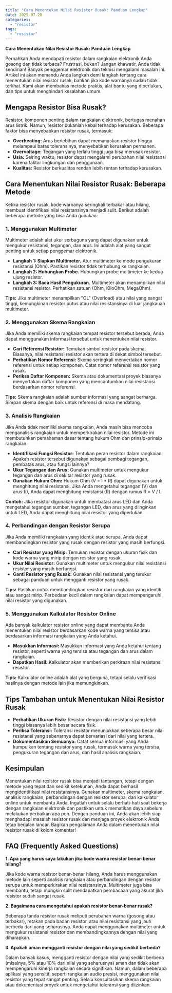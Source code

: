 ```yaml
---
title: "Cara Menentukan Nilai Resistor Rusak: Panduan Lengkap"
date: 2025-07-28
categories: 
  - "resistor"
tags: 
  - "resistor"
---
```


**Cara Menentukan Nilai Resistor Rusak: Panduan Lengkap**

Pernahkah Anda mendapati resistor dalam rangkaian elektronik Anda gosong dan tidak terbaca? Frustrasi, bukan? Jangan khawatir, Anda tidak sendirian! Banyak penggemar elektronik dan teknisi mengalami masalah ini. Artikel ini akan memandu Anda langkah demi langkah tentang cara menentukan nilai resistor rusak, bahkan jika kode warnanya sudah tidak terlihat. Kami akan membahas metode praktis, alat bantu yang diperlukan, dan tips untuk menghindari kesalahan umum.

## Mengapa Resistor Bisa Rusak?

Resistor, komponen penting dalam rangkaian elektronik, bertugas menahan arus listrik. Namun, resistor bukanlah kebal terhadap kerusakan. Beberapa faktor bisa menyebabkan resistor rusak, termasuk:

- **Overheating:** Arus berlebihan dapat memanaskan resistor hingga melampaui batas toleransinya, menyebabkan kerusakan permanen.
- **Overvoltage:** Tegangan yang terlalu tinggi juga bisa merusak resistor.
- **Usia:** Seiring waktu, resistor dapat mengalami perubahan nilai resistansi karena faktor lingkungan dan penggunaan.
- **Kualitas:** Resistor berkualitas rendah lebih rentan terhadap kerusakan.

## Cara Menentukan Nilai Resistor Rusak: Beberapa Metode

Ketika resistor rusak, kode warnanya seringkali terbakar atau hilang, membuat identifikasi nilai resistansinya menjadi sulit. Berikut adalah beberapa metode yang bisa Anda gunakan:

### 1\. Menggunakan Multimeter

Multimeter adalah alat ukur serbaguna yang dapat digunakan untuk mengukur resistansi, tegangan, dan arus. Ini adalah alat yang sangat penting untuk setiap penggemar elektronik.

- **Langkah 1: Siapkan Multimeter.** Atur multimeter ke mode pengukuran resistansi (Ohm). Pastikan resistor tidak terhubung ke rangkaian.
- **Langkah 2: Hubungkan Probe.** Hubungkan probe multimeter ke kedua ujung resistor.
- **Langkah 3: Baca Hasil Pengukuran.** Multimeter akan menampilkan nilai resistansi resistor. Perhatikan satuan (Ohm, KiloOhm, MegaOhm).

**Tips:** Jika multimeter menampilkan "OL" (Overload) atau nilai yang sangat tinggi, kemungkinan resistor putus atau nilai resistansinya di luar jangkauan multimeter.

### 2\. Menggunakan Skema Rangkaian

Jika Anda memiliki skema rangkaian tempat resistor tersebut berada, Anda dapat menggunakan informasi tersebut untuk menentukan nilai resistor.

- **Cari Referensi Resistor:** Temukan simbol resistor pada skema. Biasanya, nilai resistansi resistor akan tertera di dekat simbol tersebut.
- **Perhatikan Nomor Referensi:** Skema seringkali menyertakan nomor referensi untuk setiap komponen. Catat nomor referensi resistor yang rusak.
- **Periksa Daftar Komponen:** Skema atau dokumentasi proyek biasanya menyertakan daftar komponen yang mencantumkan nilai resistansi berdasarkan nomor referensi.

**Tips:** Skema rangkaian adalah sumber informasi yang sangat berharga. Simpan skema dengan baik untuk referensi di masa mendatang.

### 3\. Analisis Rangkaian

Jika Anda tidak memiliki skema rangkaian, Anda masih bisa mencoba menganalisis rangkaian untuk memperkirakan nilai resistor. Metode ini membutuhkan pemahaman dasar tentang hukum Ohm dan prinsip-prinsip rangkaian.

- **Identifikasi Fungsi Resistor:** Tentukan peran resistor dalam rangkaian. Apakah resistor tersebut digunakan sebagai pembagi tegangan, pembatas arus, atau fungsi lainnya?
- **Ukur Tegangan dan Arus:** Gunakan multimeter untuk mengukur tegangan dan arus di sekitar resistor yang rusak.
- **Gunakan Hukum Ohm:** Hukum Ohm (V = I \* R) dapat digunakan untuk menghitung nilai resistansi. Jika Anda mengetahui tegangan (V) dan arus (I), Anda dapat menghitung resistansi (R) dengan rumus R = V / I.

**Contoh:** Jika resistor digunakan untuk membatasi arus LED dan Anda mengetahui tegangan sumber, tegangan LED, dan arus yang diinginkan untuk LED, Anda dapat menghitung nilai resistor yang diperlukan.

### 4\. Perbandingan dengan Resistor Serupa

Jika Anda memiliki rangkaian yang identik atau serupa, Anda dapat membandingkan resistor yang rusak dengan resistor yang masih berfungsi.

- **Cari Resistor yang Mirip:** Temukan resistor dengan ukuran fisik dan kode warna yang mirip dengan resistor yang rusak.
- **Ukur Nilai Resistor:** Gunakan multimeter untuk mengukur nilai resistansi resistor yang masih berfungsi.
- **Ganti Resistor yang Rusak:** Gunakan nilai resistansi yang terukur sebagai panduan untuk mengganti resistor yang rusak.

**Tips:** Pastikan untuk membandingkan resistor dari rangkaian yang identik atau sangat mirip. Perbedaan kecil dalam rangkaian dapat mempengaruhi nilai resistor yang digunakan.

### 5\. Menggunakan Kalkulator Resistor Online

Ada banyak kalkulator resistor online yang dapat membantu Anda menentukan nilai resistor berdasarkan kode warna yang tersisa atau berdasarkan informasi rangkaian yang Anda ketahui.

- **Masukkan Informasi:** Masukkan informasi yang Anda ketahui tentang resistor, seperti warna yang tersisa atau tegangan dan arus dalam rangkaian.
- **Dapatkan Hasil:** Kalkulator akan memberikan perkiraan nilai resistansi resistor.

**Tips:** Kalkulator online adalah alat yang berguna, tetapi selalu verifikasi hasilnya dengan metode lain jika memungkinkan.

## Tips Tambahan untuk Menentukan Nilai Resistor Rusak

- **Perhatikan Ukuran Fisik:** Resistor dengan nilai resistansi yang lebih tinggi biasanya lebih besar secara fisik.
- **Periksa Toleransi:** Toleransi resistor menunjukkan seberapa besar nilai resistansi yang sebenarnya dapat bervariasi dari nilai yang tertera.
- **Dokumentasikan Semuanya:** Catat semua informasi yang Anda kumpulkan tentang resistor yang rusak, termasuk warna yang tersisa, pengukuran tegangan dan arus, dan hasil analisis rangkaian.

## Kesimpulan

Menentukan nilai resistor rusak bisa menjadi tantangan, tetapi dengan metode yang tepat dan sedikit ketekunan, Anda dapat berhasil mengidentifikasi nilai resistansinya. Gunakan multimeter, skema rangkaian, analisis rangkaian, perbandingan dengan resistor serupa, dan kalkulator online untuk membantu Anda. Ingatlah untuk selalu berhati-hati saat bekerja dengan rangkaian elektronik dan pastikan untuk mematikan daya sebelum melakukan perbaikan apa pun. Dengan panduan ini, Anda akan lebih siap menghadapi masalah resistor rusak dan menjaga proyek elektronik Anda tetap berjalan lancar. Bagikan pengalaman Anda dalam menentukan nilai resistor rusak di kolom komentar!

## FAQ (Frequently Asked Questions)

**1\. Apa yang harus saya lakukan jika kode warna resistor benar-benar hilang?**

Jika kode warna resistor benar-benar hilang, Anda harus menggunakan metode lain seperti analisis rangkaian atau perbandingan dengan resistor serupa untuk memperkirakan nilai resistansinya. Multimeter juga bisa membantu, tetapi mungkin sulit mendapatkan pembacaan yang akurat jika resistor sudah sangat rusak.

**2\. Bagaimana cara mengetahui apakah resistor benar-benar rusak?**

Beberapa tanda resistor rusak meliputi perubahan warna (gosong atau terbakar), retakan pada badan resistor, atau nilai resistansi yang jauh berbeda dari yang seharusnya. Anda dapat menggunakan multimeter untuk mengukur resistansi resistor dan membandingkannya dengan nilai yang diharapkan.

**3\. Apakah aman mengganti resistor dengan nilai yang sedikit berbeda?**

Dalam banyak kasus, mengganti resistor dengan nilai yang sedikit berbeda (misalnya, 5% atau 10% dari nilai yang seharusnya) aman dan tidak akan mempengaruhi kinerja rangkaian secara signifikan. Namun, dalam beberapa aplikasi yang sensitif, seperti rangkaian audio presisi, menggunakan nilai resistor yang tepat sangat penting. Selalu konsultasikan skema rangkaian atau dokumentasi proyek untuk mengetahui toleransi yang diizinkan.
